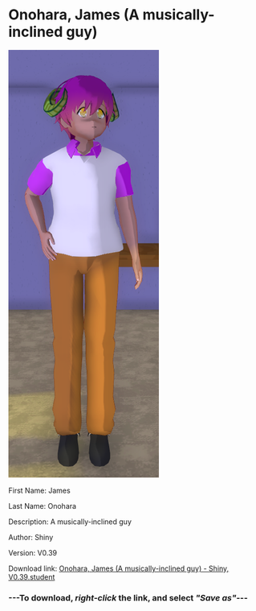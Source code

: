 # Onohara, James (A musically-inclined guy)

<img src = "https://raw.githubusercontent.com/Arbiter1223/Daigaku-Gurashi-Custom-Students/master/Students/Files/Onohara%2C%20James%20(A%20musically-inclined%20guy).png">

First Name: James

Last Name: Onohara

Description: A musically-inclined guy

Author: Shiny

Version: V0.39

Download link: <a href="https://raw.githubusercontent.com/Arbiter1223/Daigaku-Gurashi-Custom-Students/master/Students/Files/Onohara%2C%20James%20(A%20musically-inclined%20guy)%20-%20Shiny%2C%20V0.39.student">Onohara, James (A musically-inclined guy) - Shiny, V0.39.student</a>

### ---**To download, _right-click_ the link, and select _"Save as"_**---
